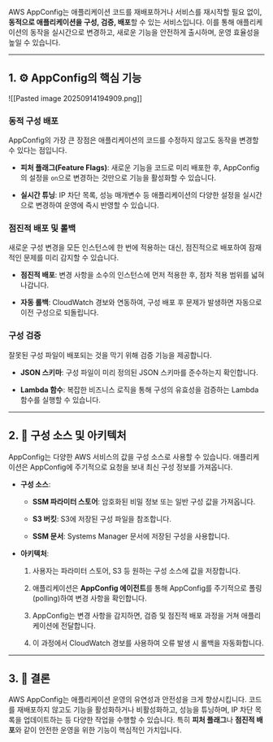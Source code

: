 
AWS AppConfig는 애플리케이션 코드를 재배포하거나 서비스를 재시작할 필요 없이, **동적으로 애플리케이션을 구성, 검증, 배포**할 수 있는 서비스입니다. 이를 통해 애플리케이션의 동작을 실시간으로 변경하고, 새로운 기능을 안전하게 출시하며, 운영 효율성을 높일 수 있습니다.

---

## 1. ⚙️ AppConfig의 핵심 기능

![[Pasted image 20250914194909.png]]

### 동적 구성 배포

AppConfig의 가장 큰 장점은 애플리케이션의 코드를 수정하지 않고도 동작을 변경할 수 있다는 점입니다.

- **피처 플래그(Feature Flags)**: 새로운 기능을 코드로 미리 배포한 후, AppConfig의 설정을 `on`으로 변경하는 것만으로 기능을 활성화할 수 있습니다.
    
- **실시간 튜닝**: IP 차단 목록, 성능 매개변수 등 애플리케이션의 다양한 설정을 실시간으로 변경하여 운영에 즉시 반영할 수 있습니다.

### 점진적 배포 및 롤백

새로운 구성 변경을 모든 인스턴스에 한 번에 적용하는 대신, 점진적으로 배포하여 잠재적인 문제를 미리 감지할 수 있습니다.

- **점진적 배포**: 변경 사항을 소수의 인스턴스에 먼저 적용한 후, 점차 적용 범위를 넓혀나갑니다.
    
- **자동 롤백**: CloudWatch 경보와 연동하여, 구성 배포 후 문제가 발생하면 자동으로 이전 구성으로 되돌립니다.

### 구성 검증

잘못된 구성 파일이 배포되는 것을 막기 위해 검증 기능을 제공합니다.

- **JSON 스키마**: 구성 파일이 미리 정의된 JSON 스키마를 준수하는지 확인합니다.
    
- **Lambda 함수**: 복잡한 비즈니스 로직을 통해 구성의 유효성을 검증하는 Lambda 함수를 실행할 수 있습니다.

---

## 2. 📁 구성 소스 및 아키텍처

AppConfig는 다양한 AWS 서비스의 값을 구성 소스로 사용할 수 있습니다. 애플리케이션은 AppConfig에 주기적으로 요청을 보내 최신 구성 정보를 가져옵니다.

- **구성 소스**:
    
    - **SSM 파라미터 스토어**: 암호화된 비밀 정보 또는 일반 구성 값을 가져옵니다.
        
    - **S3 버킷**: S3에 저장된 구성 파일을 참조합니다.
        
    - **SSM 문서**: Systems Manager 문서에 저장된 구성을 사용합니다.

- **아키텍처**:
    
    1. 사용자는 파라미터 스토어, S3 등 원하는 구성 소스에 값을 저장합니다.
        
    2. 애플리케이션은 **AppConfig 에이전트**를 통해 AppConfig를 주기적으로 폴링(polling)하여 변경 사항을 확인합니다.
        
    3. AppConfig는 변경 사항을 감지하면, 검증 및 점진적 배포 과정을 거쳐 애플리케이션에 전달합니다.
        
    4. 이 과정에서 CloudWatch 경보를 사용하여 오류 발생 시 롤백을 자동화합니다.

---

## 3. 🎯 결론

AWS AppConfig는 애플리케이션 운영의 유연성과 안전성을 크게 향상시킵니다. 코드를 재배포하지 않고도 기능을 활성화하거나 비활성화하고, 성능을 튜닝하며, IP 차단 목록을 업데이트하는 등 다양한 작업을 수행할 수 있습니다. 특히 **피처 플래그**나 **점진적 배포**와 같이 안전한 운영을 위한 기능이 핵심적인 가치입니다.